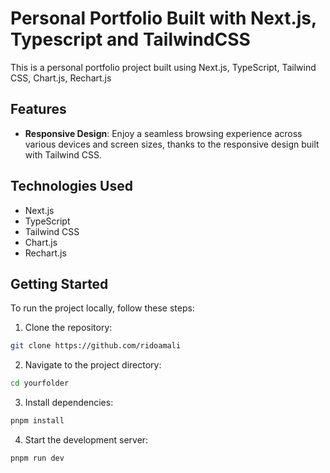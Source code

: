 # Personal Portfolio Built with Next.js, Typescript and TailwindCSS

This is a personal portfolio project built using Next.js, TypeScript, Tailwind CSS, Chart.js, Rechart.js

## Features

-   **Responsive Design**: Enjoy a seamless browsing experience across various devices and screen sizes, thanks to the responsive design built with Tailwind CSS.


## Technologies Used

-   Next.js
-   TypeScript
-   Tailwind CSS
-   Chart.js
-   Rechart.js

## Getting Started

To run the project locally, follow these steps:

1.  Clone the repository:

```bash
git clone https://github.com/ridoamali
```

2. Navigate to the project directory:

```bash
cd yourfolder
```

3. Install dependencies:

```bash
pnpm install
```

4. Start the development server:

```bash
pnpm run dev
```